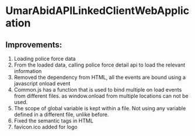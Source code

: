 # UmarAbidAPILinkedClientWebApplication

## Improvements:

1. Loading police force data
2. From the loaded data, calling police force detail api to load the relevant information
3. Removed the dependency from HTML, all the events are bound using a javascript onload event
4. Common.js has a function that is used to bind multiple on load events from different files. as window.onload from multiple locations can not be used.
5. The scope of global variable is kept within a file. Not using any variable defined in a different file, unlike before.
6. Fixed the semantic tags in HTML
7. favicon.ico added for logo
